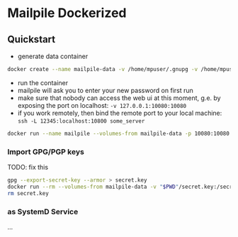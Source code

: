 # Mailpile Dockerized

## Quickstart

- generate data container

```sh
docker create --name mailpile-data -v /home/mpuser/.gnupg -v /home/mpuser/.local/share/Mailpile klingtdotnet/mailpile
```

- run the container
- mailpile will ask you to enter your new password on first run
- make sure that nobody can access the web ui at this moment, g.e. by exposing the port on localhost: `-v 127.0.0.1:10080:10080`
- if you work remotely, then bind the remote port to your local machine: `ssh -L 12345:localhost:10800 some_server`

```sh
docker run --name mailpile --volumes-from mailpile-data -p 10080:10080 --rm -it klingtdotnet/mailpile
```

### Import GPG/PGP keys

TODO: fix this

```sh
gpg --export-secret-key --armor > secret.key
docker run --rm --volumes-from mailpile-data -v "$PWD"/secret.key:/secret.key -it klingtdotnet/mailpile /usr/bin/gpg --import /secret.key
rm secret.key
```

### as SystemD Service

...
